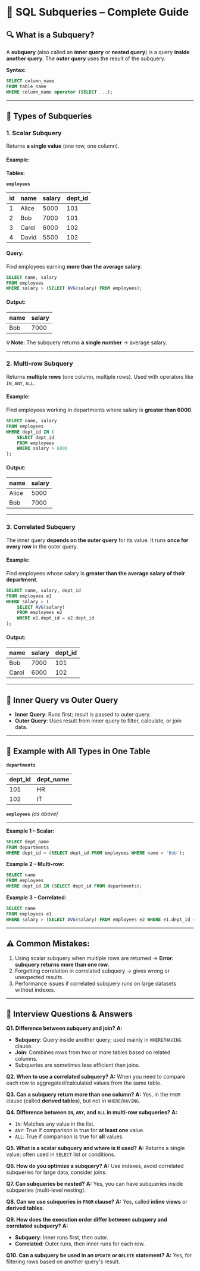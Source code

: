 

# 📘 SQL Subqueries – Complete Guide

## 🔍 What is a Subquery?

A **subquery** (also called an **inner query** or **nested query**) is a query **inside another query**.
The **outer query** uses the result of the subquery.

**Syntax:**

```sql
SELECT column_name
FROM table_name
WHERE column_name operator (SELECT ...);
```

---

## 🔹 Types of Subqueries

### **1. Scalar Subquery**

Returns **a single value** (one row, one column).

#### Example:

**Tables:**

**`employees`**

| id | name  | salary | dept\_id |
| -- | ----- | ------ | -------- |
| 1  | Alice | 5000   | 101      |
| 2  | Bob   | 7000   | 101      |
| 3  | Carol | 6000   | 102      |
| 4  | David | 5500   | 102      |

#### Query:

Find employees earning **more than the average salary**.

```sql
SELECT name, salary
FROM employees
WHERE salary > (SELECT AVG(salary) FROM employees);
```

#### Output:

| name | salary |
| ---- | ------ |
| Bob  | 7000   |

**💡 Note:** The subquery returns **a single number** → average salary.

---

### **2. Multi-row Subquery**

Returns **multiple rows** (one column, multiple rows).
Used with operators like `IN`, `ANY`, `ALL`.

#### Example:

Find employees working in departments where salary is **greater than 6000**.

```sql
SELECT name, salary
FROM employees
WHERE dept_id IN (
    SELECT dept_id
    FROM employees
    WHERE salary > 6000
);
```

#### Output:

| name  | salary |
| ----- | ------ |
| Alice | 5000   |
| Bob   | 7000   |

---

### **3. Correlated Subquery**

The inner query **depends on the outer query** for its value.
It runs **once for every row** in the outer query.

#### Example:

Find employees whose salary is **greater than the average salary of their department**.

```sql
SELECT name, salary, dept_id
FROM employees e1
WHERE salary > (
    SELECT AVG(salary)
    FROM employees e2
    WHERE e1.dept_id = e2.dept_id
);
```

#### Output:

| name  | salary | dept\_id |
| ----- | ------ | -------- |
| Bob   | 7000   | 101      |
| Carol | 6000   | 102      |

---

## 🔹 Inner Query vs Outer Query

* **Inner Query**: Runs first; result is passed to outer query.
* **Outer Query**: Uses result from inner query to filter, calculate, or join data.

---

## 📂 Example with All Types in One Table

**`departments`**

| dept\_id | dept\_name |
| -------- | ---------- |
| 101      | HR         |
| 102      | IT         |

**`employees`** *(as above)*

---

**Example 1 – Scalar:**

```sql
SELECT dept_name
FROM departments
WHERE dept_id = (SELECT dept_id FROM employees WHERE name = 'Bob');
```

**Example 2 – Multi-row:**

```sql
SELECT name
FROM employees
WHERE dept_id IN (SELECT dept_id FROM departments);
```

**Example 3 – Correlated:**

```sql
SELECT name
FROM employees e1
WHERE salary > (SELECT AVG(salary) FROM employees e2 WHERE e1.dept_id = e2.dept_id);
```

---

## ⚠ Common Mistakes:

1. Using scalar subquery when multiple rows are returned → **Error: subquery returns more than one row**.
2. Forgetting correlation in correlated subquery → gives wrong or unexpected results.
3. Performance issues if correlated subquery runs on large datasets without indexes.

---

## 🎯 Interview Questions & Answers

**Q1. Difference between subquery and join?**
**A:**

* **Subquery**: Query inside another query; used mainly in `WHERE`/`HAVING` clause.
* **Join**: Combines rows from two or more tables based on related columns.
* Subqueries are sometimes less efficient than joins.

**Q2. When to use a correlated subquery?**
**A:** When you need to compare each row to aggregated/calculated values from the same table.

**Q3. Can a subquery return more than one column?**
**A:** Yes, in the `FROM` clause (called **derived tables**), but not in `WHERE`/`HAVING`.

**Q4. Difference between `IN`, `ANY`, and `ALL` in multi-row subqueries?**
**A:**

* `IN`: Matches any value in the list.
* `ANY`: True if comparison is true for **at least one** value.
* `ALL`: True if comparison is true for **all** values.

**Q5. What is a scalar subquery and where is it used?**
**A:** Returns a single value; often used in `SELECT` list or conditions.

**Q6. How do you optimize a subquery?**
**A:** Use indexes, avoid correlated subqueries for large data, consider joins.

**Q7. Can subqueries be nested?**
**A:** Yes, you can have subqueries inside subqueries (multi-level nesting).

**Q8. Can we use subqueries in `FROM` clause?**
**A:** Yes, called **inline views** or **derived tables**.

**Q9. How does the execution order differ between subquery and correlated subquery?**
**A:**

* **Subquery**: Inner runs first, then outer.
* **Correlated**: Outer runs, then inner runs for each row.

**Q10. Can a subquery be used in an `UPDATE` or `DELETE` statement?**
**A:** Yes, for filtering rows based on another query's result.
